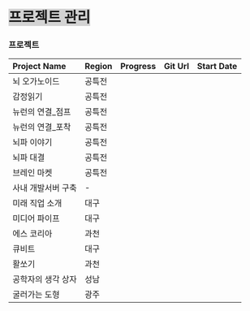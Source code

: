 # <span style="background:lightgray">프로젝트 관리</span>

### 프로젝트
| Project Name | Region | Progress | Git Url | Start Date |
| :----------- | ------ | :------: | ------- | ---------- |
| 뇌 오가노이드      | 공특전    |          |         |            |
| 감정읽기         | 공특전    |          |         |            |
| 뉴런의 연결_점프    | 공특전    |          |         |            |
| 뉴런의 연결_포착    | 공특전    |          |         |            |
| 뇌파 이야기       | 공특전    |          |         |            |
| 뇌파 대결        | 공특전    |          |         |            |
| 브레인 마켓       | 공특전    |          |         |            |
| 사내 개발서버 구축   | -      |          |         |            |
| 미래 직업 소개     | 대구     |          |         |            |
| 미디어 파이프      | 대구     |          |         |            |
| 에스 코리아       | 과천     |          |         |            |
| 큐비트          | 대구     |          |         |            |
| 활쏘기          | 과천     |          |         |            |
| 공학자의 생각 상자   | 성남     |          |         |            |
| 굴러가는 도형      | 광주     |          |         |            |
